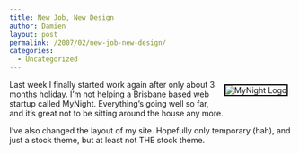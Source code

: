 ```yaml
---
title: New Job, New Design
author: Damien
layout: post
permalink: /2007/02/new-job-new-design/
categories:
  - Uncategorized
---
```

<img src="http://omad.net/wp-content/uploads/2007/02/myni.jpg" alt="MyNight Logo" style="border: 2px solid black; margin: 8px; float: right" />Last week I finally started work again after only about 3 months holiday. I&#8217;m not helping a Brisbane based web startup called MyNight. Everything&#8217;s going well so far, and it&#8217;s great not to be sitting around the house any more.

I&#8217;ve also changed the layout of my site. Hopefully only temporary (hah), and just a stock theme, but at least not THE stock theme.